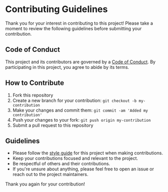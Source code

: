 # Contributing Guidelines

Thank you for your interest in contributing to this project! Please take a moment to review the following guidelines before submitting your contribution.

## Code of Conduct

This project and its contributors are governed by a [Code of Conduct](./code_of_conduct.md). By participating in this project, you agree to abide by its terms.

## How to Contribute

1. Fork this repository
2. Create a new branch for your contribution: `git checkout -b my-contribution`
3. Make your changes and commit them: `git commit -am 'Added my contribution'`
4. Push your changes to your fork: `git push origin my-contribution`
5. Submit a pull request to this repository

## Guidelines

- Please follow the [style guide](/STYLE_GUIDE.md) for this project when making contributions.
- Keep your contributions focused and relevant to the project.
- Be respectful of others and their contributions.
- If you're unsure about anything, please feel free to open an issue or reach out to the project maintainers.

Thank you again for your contribution!